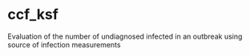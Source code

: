 # ccf_ksf
Evaluation of the number of undiagnosed infected in an outbreak using source of infection measurements
